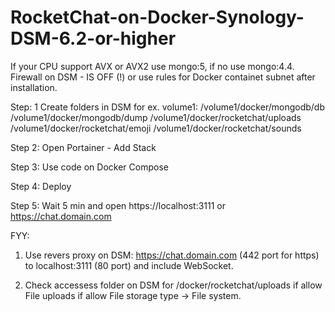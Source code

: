 # RocketChat-on-Docker-Synology-DSM-6.2-or-higher

If your CPU support AVX or AVX2 use mongo:5, if no use mongo:4.4. Firewall on DSM - IS OFF (!) or use rules for Docker containet subnet after installation.

Step: 1
Create folders in DSM for ex. volume1: /volume1/docker/mongodb/db /volume1/docker/mongodb/dump /volume1/docker/rocketchat/uploads /volume1/docker/rocketchat/emoji /volume1/docker/rocketchat/sounds

Step 2:
Open Portainer - Add Stack

Step 3:
Use code on Docker Compose

Step 4:
Deploy

Step 5:
Wait 5 min and open https://localhost:3111 or https://chat.domain.com

FYY:
1) Use revers proxy on DSM: https://chat.domain.com (442 port for https) to localhost:3111 (80 port) and include WebSocket.

2) Check accessess folder on DSM for /docker/rocketchat/uploads if allow File uploads if allow File storage type -> File system.
